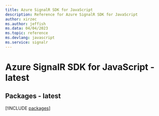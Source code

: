 ```yaml
---
title: Azure SignalR SDK for JavaScript
description: Reference for Azure SignalR SDK for JavaScript
author: xirzec
ms.author: jeffish
ms.data: 04/04/2023
ms.topic: reference
ms.devlang: javascript
ms.service: signalr
---
```

# Azure SignalR SDK for JavaScript - latest
## Packages - latest
[!INCLUDE [packages](signalr-index.md)]